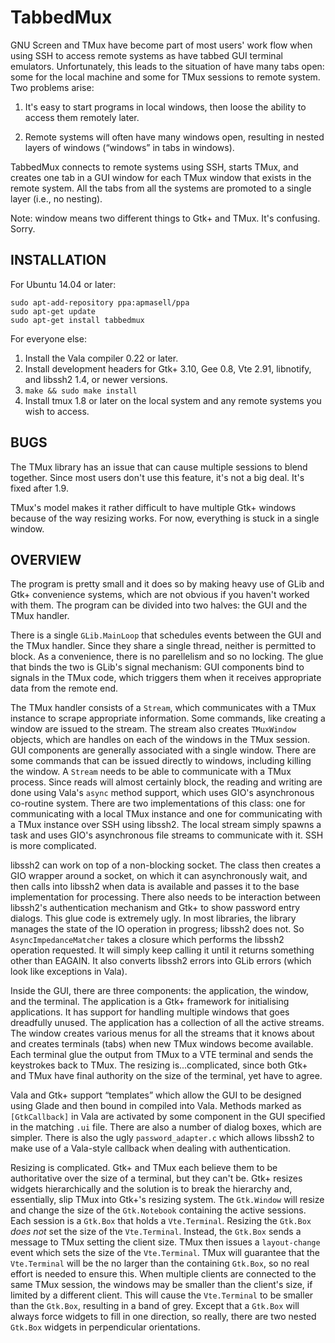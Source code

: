 TabbedMux
=========

GNU Screen and TMux have become part of most users' work flow when using SSH to access remote systems as have tabbed GUI terminal emulators. Unfortunately, this leads to the situation of have many tabs open: some for the local machine and some for TMux sessions to remote system. Two problems arise:

  1. It's easy to start programs in local windows, then loose the ability to access them remotely later.

  2. Remote systems will often have many windows open, resulting in nested layers of windows (“windows” in tabs in windows).

TabbedMux connects to remote systems using SSH, starts TMux, and creates one tab in a GUI window for each TMux window that exists in the remote system. All the tabs from all the systems are promoted to a single layer (i.e., no nesting).

Note: window means two different things to Gtk+ and TMux. It's confusing. Sorry.

INSTALLATION
------------

For Ubuntu 14.04 or later:

    sudo apt-add-repository ppa:apmasell/ppa
    sudo apt-get update
    sudo apt-get install tabbedmux

For everyone else:

  1. Install the Vala compiler 0.22 or later.
  2. Install development headers for Gtk+ 3.10, Gee 0.8, Vte 2.91, libnotify, and libssh2 1.4, or newer versions.
  3. `make && sudo make install`
  4. Install tmux 1.8 or later on the local system and any remote systems you wish to access.

BUGS
----

The TMux library has an issue that can cause multiple sessions to blend together. Since most users don't use this feature, it's not a big deal. It's fixed after 1.9.

TMux's model makes it rather difficult to have multiple Gtk+ windows because of the way resizing works. For now, everything is stuck in a single window.

OVERVIEW
--------

The program is pretty small and it does so by making heavy use of GLib and Gtk+ convenience systems, which are not obvious if you haven't worked with them. The program can be divided into two halves: the GUI and the TMux handler.

There is a single `GLib.MainLoop` that schedules events between the GUI and the TMux handler. Since they share a single thread, neither is permitted to block. As a convenience, there is no parellelism and so no locking. The glue that binds the two is GLib's signal mechanism: GUI components bind to signals in the TMux code, which triggers them when it receives appropriate data from the remote end.

The TMux handler consists of a `Stream`, which communicates with a TMux instance to scrape appropriate information. Some commands, like creating a window are issued to the stream. The stream also creates `TMuxWindow` objects, which are handles on each of the windows in the TMux session. GUI components are generally associated with a single window. There are some commands that can be issued directly to windows, including killing the window. A `Stream` needs to be able to communicate with a TMux process. Since reads will almost certainly block, the reading and writing are done using Vala's `async` method support, which uses GIO's asynchronous co-routine system. There are two implementations of this class: one for communicating with a local TMux instance and one for communicating with a TMux instance over SSH using libssh2. The local stream simply spawns a task and uses GIO's asynchronous file streams to communicate with it. SSH is more complicated.

libssh2 can work on top of a non-blocking socket. The class then creates a GIO wrapper around a socket, on which it can asynchronously wait, and then calls into libssh2 when data is available and passes it to the base implementation for processing. There also needs to be interaction between libssh2's authentication mechanism and Gtk+ to show password entry dialogs. This glue code is extremely ugly. In most libraries, the library manages the state of the IO operation in progress; libssh2 does not. So `AsyncImpedanceMatcher` takes a closure which performs the libssh2 operation requested. It will simply keep calling it until it returns something other than EAGAIN. It also converts libssh2 errors into GLib errors (which look like exceptions in Vala).

Inside the GUI, there are three components: the application, the window, and the terminal. The application is a Gtk+ framework for initialising applications. It has support for handling multiple windows that goes dreadfully unused. The application has a collection of all the active streams. The window creates various menus for all the streams that it knows about and creates terminals (tabs) when new TMux windows become available. Each terminal glue the output from TMux to a VTE terminal and sends the keystrokes back to TMux. The resizing is...complicated, since both Gtk+ and TMux have final authority on the size of the terminal, yet have to agree.

Vala and Gtk+ support “templates” which allow the GUI to be designed using Glade and then bound in compiled into Vala. Methods marked as `[GtkCallback]` in Vala are activated by some component in the GUI specified in the matching `.ui` file. There are also a number of dialog boxes, which are simpler. There is also the ugly `password_adapter.c` which allows libssh2 to make use of a Vala-style callback when dealing with authentication.

Resizing is complicated. Gtk+ and TMux each believe them to be authoritative over the size of a terminal, but they can't be. Gtk+ resizes widgets hierarchically and the solution is to break the hierarchy and, essentially, slip TMux into Gtk+'s resizing system. The `Gtk.Window` will resize and change the size of the `Gtk.Notebook` containing the active sessions. Each session is a `Gtk.Box` that holds a `Vte.Terminal`. Resizing the `Gtk.Box` _does not_ set the size of the `Vte.Terminal`. Instead, the `Gtk.Box` sends a message to TMux setting the client size. TMux then issues a `layout-change` event which sets the size of the `Vte.Terminal`. TMux will guarantee that the `Vte.Terminal` will be the no larger than the containing `Gtk.Box`, so no real effort is needed to ensure this. When multiple clients are connected to the same TMux session, the windows may be smaller than the client's size, if limited by a different client. This will cause the `Vte.Terminal` to be smaller than the `Gtk.Box`, resulting in a band of grey. Except that a `Gtk.Box` will always force widgets to fill in one direction, so really, there are two nested `Gtk.Box` widgets in perpendicular orientations.
